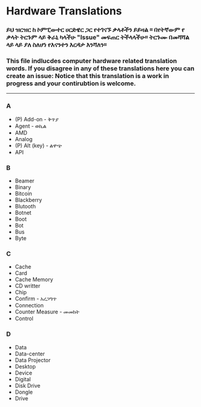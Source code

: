 # Hardware Translations

### ይህ ዝርዝር ከ ኮምፒውተር ሀርድዌር ጋር የተገናኙ ቃላቶችን ይይዛል ፡፡ በየትኛውም የ ቃላት ትርጉም ላይ ቅራኒ ካላችሁ "Issue" መፍጠር ትችላላችሁ። ትርጉሙ በመሻሻል ላይ ላይ ያለ ስለሆነ የእናንተን እርዳታ እንሻለን።

### This file indlucdes computer hardware related translation words. If you disagree in any of these translations here you can create an issue: Notice that this translation is a work in progress and your contirubtion is welcome.
---
### A
- (P) Add-on - ቅጥያ
- Agent - ወኪል
- AMD 
- Analog
- (P) Alt (key) - ልዋጭ 
- API 

### B
- Beamer
- Binary 
- Bitcoin
- Blackberry
- Blutooth
- Botnet
- Boot
- Bot
- Bus
- Byte 
### C
- Cache
- Card 
- Cache Memory
- CD writter
- Chip
- Confirm - አረጋግጥ
- Connection
- Counter Measure - መመከት
- Control
### D
- Data
- Data-center
- Data Projector
- Desktop
- Device
- Digital
- Disk Drive
- Dongle
- Drive
